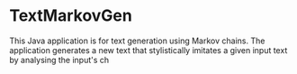 # TextMarkovGen
This Java application is for text generation using Markov chains. The application generates a new text that stylistically imitates a given input text by analysing the input's ch